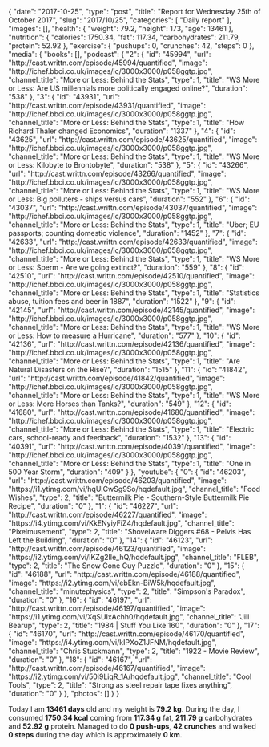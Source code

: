 {
    "date": "2017-10-25",
    "type": "post",
    "title": "Report for Wednesday 25th of October 2017",
    "slug": "2017\/10\/25",
    "categories": [
        "Daily report"
    ],
    "images": [],
    "health": {
        "weight": 79.2,
        "height": 173,
        "age": 13461
    },
    "nutrition": {
        "calories": 1750.34,
        "fat": 117.34,
        "carbohydrates": 211.79,
        "protein": 52.92
    },
    "exercise": {
        "pushups": 0,
        "crunches": 42,
        "steps": 0
    },
    "media": {
        "books": [],
        "podcast": {
            "2": {
                "id": "45994",
                "url": "http:\/\/cast.writtn.com\/episode\/45994\/quantified",
                "image": "http:\/\/ichef.bbci.co.uk\/images\/ic\/3000x3000\/p058ggtp.jpg",
                "channel_title": "More or Less: Behind the Stats",
                "type": 1,
                "title": "WS More or Less: Are US millennials more politically engaged online?",
                "duration": "538"
            },
            "3": {
                "id": "43931",
                "url": "http:\/\/cast.writtn.com\/episode\/43931\/quantified",
                "image": "http:\/\/ichef.bbci.co.uk\/images\/ic\/3000x3000\/p058ggtp.jpg",
                "channel_title": "More or Less: Behind the Stats",
                "type": 1,
                "title": "How Richard Thaler changed Economics",
                "duration": "1337"
            },
            "4": {
                "id": "43625",
                "url": "http:\/\/cast.writtn.com\/episode\/43625\/quantified",
                "image": "http:\/\/ichef.bbci.co.uk\/images\/ic\/3000x3000\/p058ggtp.jpg",
                "channel_title": "More or Less: Behind the Stats",
                "type": 1,
                "title": "WS More or Less: Kilobyte to Brontobyte",
                "duration": "538"
            },
            "5": {
                "id": "43266",
                "url": "http:\/\/cast.writtn.com\/episode\/43266\/quantified",
                "image": "http:\/\/ichef.bbci.co.uk\/images\/ic\/3000x3000\/p058ggtp.jpg",
                "channel_title": "More or Less: Behind the Stats",
                "type": 1,
                "title": "WS More or Less: Big polluters - ships versus cars",
                "duration": "552"
            },
            "6": {
                "id": "43037",
                "url": "http:\/\/cast.writtn.com\/episode\/43037\/quantified",
                "image": "http:\/\/ichef.bbci.co.uk\/images\/ic\/3000x3000\/p058ggtp.jpg",
                "channel_title": "More or Less: Behind the Stats",
                "type": 1,
                "title": "Uber; EU passports; counting domestic violence",
                "duration": "1452"
            },
            "7": {
                "id": "42633",
                "url": "http:\/\/cast.writtn.com\/episode\/42633\/quantified",
                "image": "http:\/\/ichef.bbci.co.uk\/images\/ic\/3000x3000\/p058ggtp.jpg",
                "channel_title": "More or Less: Behind the Stats",
                "type": 1,
                "title": "WS More or Less: Sperm - Are we going extinct?",
                "duration": "559"
            },
            "8": {
                "id": "42510",
                "url": "http:\/\/cast.writtn.com\/episode\/42510\/quantified",
                "image": "http:\/\/ichef.bbci.co.uk\/images\/ic\/3000x3000\/p058ggtp.jpg",
                "channel_title": "More or Less: Behind the Stats",
                "type": 1,
                "title": "Statistics abuse, tuition fees and beer in 1887",
                "duration": "1522"
            },
            "9": {
                "id": "42145",
                "url": "http:\/\/cast.writtn.com\/episode\/42145\/quantified",
                "image": "http:\/\/ichef.bbci.co.uk\/images\/ic\/3000x3000\/p058ggtp.jpg",
                "channel_title": "More or Less: Behind the Stats",
                "type": 1,
                "title": "WS More or Less: How to measure a Hurricane",
                "duration": "577"
            },
            "10": {
                "id": "42136",
                "url": "http:\/\/cast.writtn.com\/episode\/42136\/quantified",
                "image": "http:\/\/ichef.bbci.co.uk\/images\/ic\/3000x3000\/p058ggtp.jpg",
                "channel_title": "More or Less: Behind the Stats",
                "type": 1,
                "title": "Are Natural Disasters on the Rise?",
                "duration": "1515"
            },
            "11": {
                "id": "41842",
                "url": "http:\/\/cast.writtn.com\/episode\/41842\/quantified",
                "image": "http:\/\/ichef.bbci.co.uk\/images\/ic\/3000x3000\/p058ggtp.jpg",
                "channel_title": "More or Less: Behind the Stats",
                "type": 1,
                "title": "WS More or Less: More Horses than Tanks?",
                "duration": "549"
            },
            "12": {
                "id": "41680",
                "url": "http:\/\/cast.writtn.com\/episode\/41680\/quantified",
                "image": "http:\/\/ichef.bbci.co.uk\/images\/ic\/3000x3000\/p058ggtp.jpg",
                "channel_title": "More or Less: Behind the Stats",
                "type": 1,
                "title": "Electric cars, school-ready and feedback",
                "duration": "1532"
            },
            "13": {
                "id": "40391",
                "url": "http:\/\/cast.writtn.com\/episode\/40391\/quantified",
                "image": "http:\/\/ichef.bbci.co.uk\/images\/ic\/3000x3000\/p058ggtp.jpg",
                "channel_title": "More or Less: Behind the Stats",
                "type": 1,
                "title": "One in 500 Year Storm",
                "duration": "409"
            }
        },
        "youtube": {
            "0": {
                "id": "46203",
                "url": "http:\/\/cast.writtn.com\/episode\/46203\/quantified",
                "image": "https:\/\/i1.ytimg.com\/vi\/hqUICwSg9So\/hqdefault.jpg",
                "channel_title": "Food Wishes",
                "type": 2,
                "title": "Buttermilk Pie - Southern-Style Buttermilk Pie Recipe",
                "duration": "0"
            },
            "1": {
                "id": "46227",
                "url": "http:\/\/cast.writtn.com\/episode\/46227\/quantified",
                "image": "https:\/\/i4.ytimg.com\/vi\/KkENyiyFiZ4\/hqdefault.jpg",
                "channel_title": "Pixelmusement",
                "type": 2,
                "title": "Shovelware Diggers #68 - Pelvis Has Left the Building",
                "duration": "0"
            },
            "14": {
                "id": "46123",
                "url": "http:\/\/cast.writtn.com\/episode\/46123\/quantified",
                "image": "https:\/\/i2.ytimg.com\/vi\/IKZg2Ile_hQ\/hqdefault.jpg",
                "channel_title": "FLEB",
                "type": 2,
                "title": "The Snow Cone Guy Puzzle",
                "duration": "0"
            },
            "15": {
                "id": "46188",
                "url": "http:\/\/cast.writtn.com\/episode\/46188\/quantified",
                "image": "https:\/\/i2.ytimg.com\/vi\/ebEkn-BiW5k\/hqdefault.jpg",
                "channel_title": "minutephysics",
                "type": 2,
                "title": "Simpson's Paradox",
                "duration": "0"
            },
            "16": {
                "id": "46197",
                "url": "http:\/\/cast.writtn.com\/episode\/46197\/quantified",
                "image": "https:\/\/i1.ytimg.com\/vi\/XqSUIxAchh0\/hqdefault.jpg",
                "channel_title": "Jill Bearup",
                "type": 2,
                "title": "1984 | Stuff You Like 160",
                "duration": "0"
            },
            "17": {
                "id": "46170",
                "url": "http:\/\/cast.writtn.com\/episode\/46170\/quantified",
                "image": "https:\/\/i4.ytimg.com\/vi\/kIPXoZ1JFNM\/hqdefault.jpg",
                "channel_title": "Chris Stuckmann",
                "type": 2,
                "title": "1922 - Movie Review",
                "duration": "0"
            },
            "18": {
                "id": "46167",
                "url": "http:\/\/cast.writtn.com\/episode\/46167\/quantified",
                "image": "https:\/\/i2.ytimg.com\/vi\/50i9LiqR_1A\/hqdefault.jpg",
                "channel_title": "Cool Tools",
                "type": 2,
                "title": "Strong as steel repair tape fixes anything",
                "duration": "0"
            }
        },
        "photos": []
    }
}

Today I am <strong>13461 days</strong> old and my weight is <strong>79.2 kg</strong>. During the day, I consumed <strong>1750.34 kcal</strong> coming from <strong>117.34 g</strong> fat, <strong>211.79 g</strong> carbohydrates and <strong>52.92 g</strong> protein. Managed to do <strong>0 push-ups</strong>, <strong>42 crunches</strong> and walked <strong>0 steps</strong> during the day which is approximately <strong>0 km</strong>.